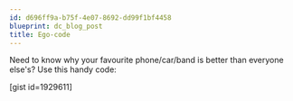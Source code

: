 ```yaml
---
id: d696ff9a-b75f-4e07-8692-dd99f1bf4458
blueprint: dc_blog_post
title: Ego-code
---
```

Need to know why your favourite phone/car/band  is better than everyone else's? Use this handy code:

[gist id=1929611]